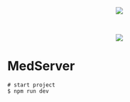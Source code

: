 <p align="center"><img src="./resources/useCaseGlobaleProjectMedDashboard.PNG"></p>
<br>
<p align="center"><img src="./resources/useCaseGlobaleProjectMedMobileApp.PNG"></p>

# MedServer
```
# start project
$ npm run dev
```
